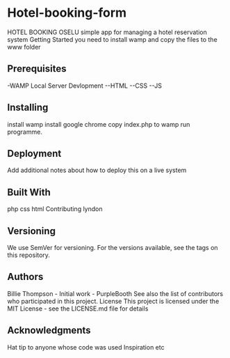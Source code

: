# Hotel-booking-form
HOTEL BOOKING OSELU
simple app for managing a hotel reservation system
Getting Started
you need to install wamp and copy the files to the www folder
## Prerequisites
-WAMP Local Server Devlopment
--HTML
--CSS
--JS
## Installing
install wamp install google chrome copy index.php to wamp run programme.

## Deployment
Add additional notes about how to deploy this on a live system
## Built With
php
css
html
Contributing
lyndon
## Versioning
We use SemVer for versioning. For the versions available, see the tags on this repository.
## Authors
Billie Thompson - Initial work - PurpleBooth See also the list of contributors who participated in this project.
License
This project is licensed under the MIT License - see the LICENSE.md file for details
## Acknowledgments
Hat tip to anyone whose code was used
Inspiration
etc